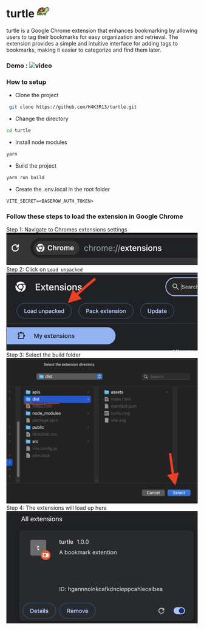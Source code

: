 # turtle <img src="./images/turtle.png" alt="turtle" style="width: 32px; height: 32px;">

turtle is a Google Chrome extension that enhances bookmarking by allowing users to tag their bookmarks for easy organization and retrieval. The extension provides a simple and intuitive interface for adding tags to bookmarks, making it easier to categorize and find them later.

### Demo : ![video](https://www.loom.com/share/aba116b65b3b4c1b8303cf9fc27b81fb?sid=add931b9-8987-45bc-b052-92978ea6ff5c)

### How to setup

- Clone the project

```bash
 git clone https://github.com/H4K3R13/turtle.git
```

- Change the directory

```bash
cd turtle
```

- Install node modules

```bash
yarn
```

- Build the project

```bash
yarn run build
```

- Create the .env.local in the root folder

```env
VITE_SECRET=<BASEROW_AUTH_TOKEN>
```

### Follow these steps to load the extension in Google Chrome

Step 1: Navigate to Chromes extensions settings
  ![image1](./images/Screenshot%202024-02-28%20at%2021.06.57.png)
Step 2: Click on `Load unpacked`
  ![image2](./images/Screenshot%202024-02-28%20at%2021.07.18.png)
Step 3: Select the build folder
  ![image3](./images/Screenshot%202024-02-28%20at%2021.07.49.png)
Step 4: The extensions will load up here
  ![image4](./images/Screenshot%202024-02-28%20at%2021.07.58.png)
